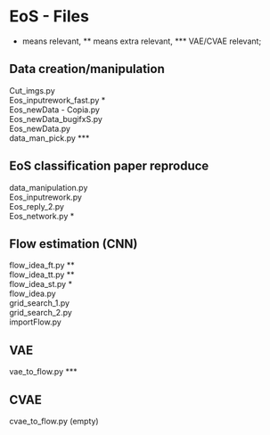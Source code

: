 # EoS - Files
* means relevant, ** means extra relevant, *** VAE/CVAE relevant;

## Data creation/manipulation
Cut_imgs.py\
Eos_inputrework_fast.py *\
Eos_newData - Copia.py\
Eos_newData_bugifxS.py\
Eos_newData.py\
data_man_pick.py ***

## EoS classification paper reproduce
data_manipulation.py\
Eos_inputrework.py\
Eos_reply_2.py\
Eos_network.py *

## Flow estimation (CNN)
flow_idea_ft.py **\
flow_idea_tt.py **\
flow_idea_st.py *\
flow_idea.py\
grid_search_1.py\
grid_search_2.py\
importFlow.py

## VAE
vae_to_flow.py ***

## CVAE
cvae_to_flow.py (empty)
